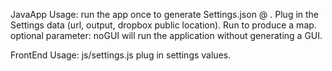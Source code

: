 JavaApp Usage:
run the app once to generate Settings.json @ .
Plug in the Settings data (url, output, dropbox public location).
Run to produce a map.
optional parameter: noGUI will run the application without generating a GUI.

FrontEnd Usage:
js/settings.js plug in settings values.
